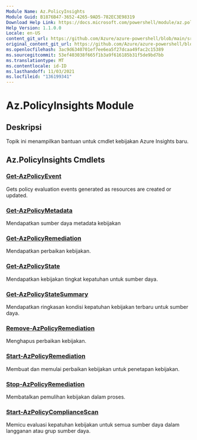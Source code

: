 ```yaml
---
Module Name: Az.PolicyInsights
Module Guid: B1876B47-3652-4265-9AD5-782EC3E98319
Download Help Link: https://docs.microsoft.com/powershell/module/az.policyinsights
Help Version: 1.1.0.0
Locale: en-US
content_git_url: https://github.com/Azure/azure-powershell/blob/main/src/PolicyInsights/PolicyInsights/help/Az.PolicyInsights.md
original_content_git_url: https://github.com/Azure/azure-powershell/blob/main/src/PolicyInsights/PolicyInsights/help/Az.PolicyInsights.md
ms.openlocfilehash: 3ac9d6340701ef7ee6ea5f27dcaa49fac2c15389
ms.sourcegitcommit: 53ef403038f665f1b3a9f616185b31f5de9bd7bb
ms.translationtype: MT
ms.contentlocale: id-ID
ms.lasthandoff: 11/03/2021
ms.locfileid: "136199341"
---
```

# Az.PolicyInsights Module
## Deskripsi
Topik ini menampilkan bantuan untuk cmdlet kebijakan Azure Insights baru.

## Az.PolicyInsights Cmdlets
### [Get-AzPolicyEvent](Get-AzPolicyEvent.md)
Gets policy evaluation events generated as resources are created or updated.

### [Get-AzPolicyMetadata](Get-AzPolicyMetadata.md)
Mendapatkan sumber daya metadata kebijakan

### [Get-AzPolicyRemediation](Get-AzPolicyRemediation.md)
Mendapatkan perbaikan kebijakan.

### [Get-AzPolicyState](Get-AzPolicyState.md)
Mendapatkan kebijakan tingkat kepatuhan untuk sumber daya.

### [Get-AzPolicyStateSummary](Get-AzPolicyStateSummary.md)
Mendapatkan ringkasan kondisi kepatuhan kebijakan terbaru untuk sumber daya.

### [Remove-AzPolicyRemediation](Remove-AzPolicyRemediation.md)
Menghapus perbaikan kebijakan.

### [Start-AzPolicyRemediation](Start-AzPolicyRemediation.md)
Membuat dan memulai perbaikan kebijakan untuk penetapan kebijakan.

### [Stop-AzPolicyRemediation](Stop-AzPolicyRemediation.md)
Membatalkan pemulihan kebijakan dalam proses.

### [Start-AzPolicyComplianceScan](Start-AzPolicyComplianceScan.md)
Memicu evaluasi kepatuhan kebijakan untuk semua sumber daya dalam langganan atau grup sumber daya.

